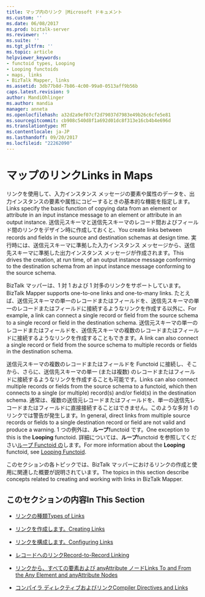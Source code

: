 ```yaml
---
title: マップ内のリンク |Microsoft ドキュメント
ms.custom: ''
ms.date: 06/08/2017
ms.prod: biztalk-server
ms.reviewer: ''
ms.suite: ''
ms.tgt_pltfrm: ''
ms.topic: article
helpviewer_keywords:
- functoid types, Looping
- Looping functoids
- maps, links
- BizTalk Mapper, links
ms.assetid: 3db77b8d-7b86-4c00-99a0-0513aff9b56b
caps.latest.revision: 9
author: MandiOhlinger
ms.author: mandia
manager: anneta
ms.openlocfilehash: a32d2a9ef07cf2d79037d7983e49b26c6cfe5e81
ms.sourcegitcommit: cb908c540d8f1a692d01dc8f313e16cb4b4e696d
ms.translationtype: MT
ms.contentlocale: ja-JP
ms.lasthandoff: 09/20/2017
ms.locfileid: "22262090"
---
```

# <a name="links-in-maps"></a><span data-ttu-id="e5c07-102">マップのリンク</span><span class="sxs-lookup"><span data-stu-id="e5c07-102">Links in Maps</span></span>
<span data-ttu-id="e5c07-103">リンクを使用して、入力インスタンス メッセージの要素や属性のデータを、出力インスタンスの要素や属性にコピーするときの基本的な機能を指定します。</span><span class="sxs-lookup"><span data-stu-id="e5c07-103">Links specify the basic function of copying data from an element or attribute in an input instance message to an element or attribute in an output instance.</span></span> <span data-ttu-id="e5c07-104">送信元スキーマと送信先スキーマのレコード間およびフィールド間のリンクをデザイン時に作成しておくと、</span><span class="sxs-lookup"><span data-stu-id="e5c07-104">You create links between records and fields in the source and destination schemas at design time.</span></span> <span data-ttu-id="e5c07-105">実行時には、送信元スキーマに準拠した入力インスタンス メッセージから、送信先スキーマに準拠した出力インスタンス メッセージが作成されます。</span><span class="sxs-lookup"><span data-stu-id="e5c07-105">This drives the creation, at run time, of an output instance message conforming to the destination schema from an input instance message conforming to the source schema.</span></span>  
  
 <span data-ttu-id="e5c07-106">BizTalk マッパーは、1 対 1 および 1 対多のリンクをサポートしています。</span><span class="sxs-lookup"><span data-stu-id="e5c07-106">BizTalk Mapper supports one-to-one links and one-to-many links.</span></span> <span data-ttu-id="e5c07-107">たとえば、送信元スキーマの単一のレコードまたはフィールドを、送信先スキーマの単一のレコードまたはフィールドに接続するようなリンクを作成する以外に、</span><span class="sxs-lookup"><span data-stu-id="e5c07-107">For example, a link can connect a single record or field from the source schema to a single record or field in the destination schema.</span></span> <span data-ttu-id="e5c07-108">送信元スキーマの単一のレコードまたはフィールドを、送信先スキーマの複数のレコードまたはフィールドに接続するようなリンクを作成することもできます。</span><span class="sxs-lookup"><span data-stu-id="e5c07-108">A link can also connect a single record or field from the source schema to multiple records or fields in the destination schema.</span></span>  
  
 <span data-ttu-id="e5c07-109">送信元スキーマの複数のレコードまたはフィールドを Functoid に接続し、そこから、さらに、送信先スキーマの単一 (または複数) のレコードまたはフィールドに接続するようなリンクを作成することも可能です。</span><span class="sxs-lookup"><span data-stu-id="e5c07-109">Links can also connect multiple records or fields from the source schema to a functoid, which then connects to a single (or multiple) record(s) and/or field(s) in the destination schema.</span></span> <span data-ttu-id="e5c07-110">通常は、複数の送信元レコードまたはフィールドを、単一の送信先レコードまたはフィールドに直接接続することはできません。このような多対 1 のリンクでは警告が発生します。</span><span class="sxs-lookup"><span data-stu-id="e5c07-110">In general, direct links from multiple source records or fields to a single destination record or field are not valid and produce a warning.</span></span> <span data-ttu-id="e5c07-111">1 つの例外は、**ループ**functoid です。</span><span class="sxs-lookup"><span data-stu-id="e5c07-111">One exception to this is the **Looping** functoid.</span></span> <span data-ttu-id="e5c07-112">詳細については、**ループ**functoid を参照してください[ループ Functoid の](../core/looping-functoid.md)します。</span><span class="sxs-lookup"><span data-stu-id="e5c07-112">For more information about the **Looping** functoid, see [Looping Functoid](../core/looping-functoid.md).</span></span>  
  
 <span data-ttu-id="e5c07-113">このセクションの各トピックでは、BizTalk マッパーにおけるリンクの作成と使用に関連した概要が説明されています。</span><span class="sxs-lookup"><span data-stu-id="e5c07-113">The topics in this section describe concepts related to creating and working with links in BizTalk Mapper.</span></span>  
  
## <a name="in-this-section"></a><span data-ttu-id="e5c07-114">このセクションの内容</span><span class="sxs-lookup"><span data-stu-id="e5c07-114">In This Section</span></span>  
  
-   [<span data-ttu-id="e5c07-115">リンクの種類</span><span class="sxs-lookup"><span data-stu-id="e5c07-115">Types of Links</span></span>](../core/types-of-links.md)  
  
-   [<span data-ttu-id="e5c07-116">リンクを作成します。</span><span class="sxs-lookup"><span data-stu-id="e5c07-116">Creating Links</span></span>](../core/creating-links.md)  
  
-   [<span data-ttu-id="e5c07-117">リンクを構成します。</span><span class="sxs-lookup"><span data-stu-id="e5c07-117">Configuring Links</span></span>](../core/configuring-links.md)  
  
-   [<span data-ttu-id="e5c07-118">レコードへのリンク</span><span class="sxs-lookup"><span data-stu-id="e5c07-118">Record-to-Record Linking</span></span>](../core/record-to-record-linking.md)  
  
-   [<span data-ttu-id="e5c07-119">リンクから、すべての要素および anyAttribute ノード</span><span class="sxs-lookup"><span data-stu-id="e5c07-119">Links To and From the Any Element and anyAttribute Nodes</span></span>](../core/links-to-and-from-the-any-element-and-anyattribute-nodes.md)  
  
-   [<span data-ttu-id="e5c07-120">コンパイラ ディレクティブおよびリンク</span><span class="sxs-lookup"><span data-stu-id="e5c07-120">Compiler Directives and Links</span></span>](../core/compiler-directives-and-links.md)